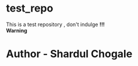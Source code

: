 # test_repo
This is a test repository , don't indulge <b>!!!</b> <br><b>Warning</b>
<br>
<H1>Author - <B>Shardul Chogale</b> </H1>